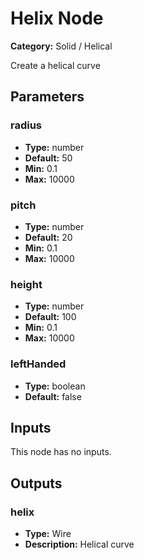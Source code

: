 
# Helix Node

**Category:** Solid / Helical

Create a helical curve

## Parameters


### radius
- **Type:** number
- **Default:** 50
- **Min:** 0.1
- **Max:** 10000



### pitch
- **Type:** number
- **Default:** 20
- **Min:** 0.1
- **Max:** 10000



### height
- **Type:** number
- **Default:** 100
- **Min:** 0.1
- **Max:** 10000



### leftHanded
- **Type:** boolean
- **Default:** false





## Inputs

This node has no inputs.

## Outputs


### helix
- **Type:** Wire
- **Description:** Helical curve



